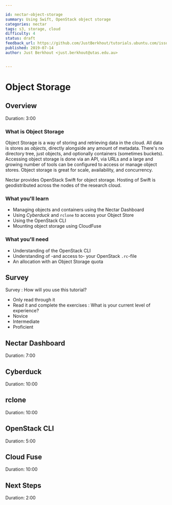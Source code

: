 ```yaml
---

id: nectar-object-storage
summary: Using Swift, OpenStack object storage
categories: nectar
tags: s3, storage, cloud
difficulty: 4
status: draft
feedback_url: https://github.com/JustBerkhout/tutorials.ubuntu.com/issues
published: 2019-07-14
author: Just Berkhout <just.berkhout@utas.edu.au>


---
```


# Object Storage

## Overview

Duration: 3:00

### What is Object Storage

Object Storage is a way of storing and retrieving data in the cloud. All data is stores as *objects*, directly alongside any amount of metadata. There's no directory tree, just objects, and optionally containers (sometimes buckets). Accessing object storage is done via an API, via URLs and a large and growing number of tools can be configured to access or manage object stores. Object storage is great for scale, availability, and concurrency.

Nectar provides OpenStack Swift for object storage. Hosting of Swift is geodistributed across the nodes of the research cloud.

### What you'll learn

- Managing objects and containers using the Nectar Dashboard
- Using *Cyberduck* and `rclone` to access your Object Store
- Using the OpenStack CLI
- Mounting object storage using CloudFuse

### What you'll need

- Understanding of the OpenStack CLI
- Understanding of -and access to- your OpenStack `.rc`-file
- An allocation with an Object Storage quota

## Survey

Survey
: How will you use this tutorial?
 - Only read through it
 - Read it and complete the exercises
: What is your current level of experience?
 - Novice
 - Intermediate
 - Proficient



## Nectar Dashboard

Duration: 7:00

## Cyberduck

Duration: 10:00



## rclone

Duration: 10:00



## OpenStack CLI

Duration: 5:00



## Cloud Fuse

Duration: 10:00



## Next Steps

Duration: 2:00
